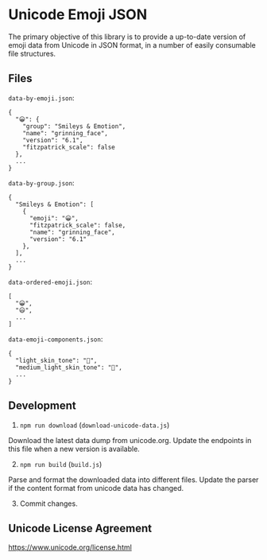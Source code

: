 # Unicode Emoji JSON

The primary objective of this library is to provide a up-to-date version of emoji data from Unicode in JSON format, in a number of easily consumable file structures.

## Files

`data-by-emoji.json`:

```
{
  "😀": {
    "group": "Smileys & Emotion",
    "name": "grinning_face",
    "version": "6.1",
    "fitzpatrick_scale": false
  },
  ...
}
```

`data-by-group.json`:

```
{
  "Smileys & Emotion": [
    {
      "emoji": "😀",
      "fitzpatrick_scale": false,
      "name": "grinning_face",
      "version": "6.1"
    },
  ],
  ...
}
```

`data-ordered-emoji.json`:

```
[
  "😀",
  "😃",
  ...
]
```

`data-emoji-components.json`:

```
{
  "light_skin_tone": "🏻",
  "medium_light_skin_tone": "🏼",
  ...
}
```

## Development

1. `npm run download` (`download-unicode-data.js`)

  Download the latest data dump from unicode.org. Update the endpoints in this file when a new version is available.

2. `npm run build` (`build.js`)

  Parse and format the downloaded data into different files. Update the parser if the content format from unicode data has changed.

3. Commit changes.

## Unicode License Agreement

https://www.unicode.org/license.html
